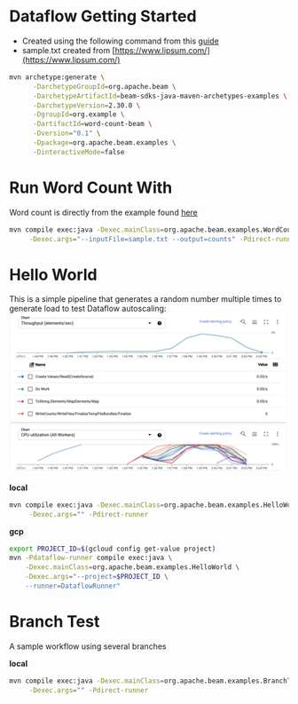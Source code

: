 # Dataflow Getting Started

* Created using the following command from this [guide](https://beam.apache.org/get-started/quickstart-java/)
* sample.txt created from [https://www.lipsum.com/](https://www.lipsum.com/)

```bash
mvn archetype:generate \
      -DarchetypeGroupId=org.apache.beam \
      -DarchetypeArtifactId=beam-sdks-java-maven-archetypes-examples \
      -DarchetypeVersion=2.30.0 \
      -DgroupId=org.example \
      -DartifactId=word-count-beam \
      -Dversion="0.1" \
      -Dpackage=org.apache.beam.examples \
      -DinteractiveMode=false
```

# Run Word Count With
Word count is directly from the example found [here](https://beam.apache.org/get-started/quickstart-java/)

```bash
mvn compile exec:java -Dexec.mainClass=org.apache.beam.examples.WordCount \
     -Dexec.args="--inputFile=sample.txt --output=counts" -Pdirect-runner
```

# Hello World
This is a simple pipeline that generates a random number multiple times to generate load to test Dataflow autoscaling:
![Autoscale](./docs/autoscale.png)


**local**
```bash
mvn compile exec:java -Dexec.mainClass=org.apache.beam.examples.HelloWorld \
     -Dexec.args="" -Pdirect-runner
```

**gcp**
```bash
export PROJECT_ID=$(gcloud config get-value project)
mvn -Pdataflow-runner compile exec:java \
    -Dexec.mainClass=org.apache.beam.examples.HelloWorld \
    -Dexec.args="--project=$PROJECT_ID \
    --runner=DataflowRunner"
```

# Branch Test
A sample workflow using several branches

**local**
```bash
mvn compile exec:java -Dexec.mainClass=org.apache.beam.examples.BranchTest \
     -Dexec.args="" -Pdirect-runner
```
